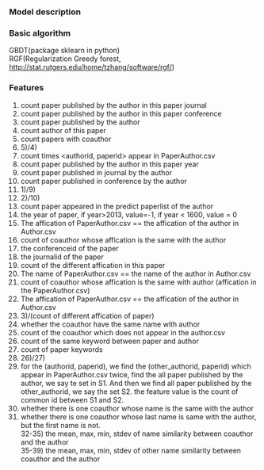 ### Model description

### Basic algorithm
GBDT(package sklearn in python) <br/>
RGF(Regularization Greedy forest, http://stat.rutgers.edu/home/tzhang/software/rgf/) <br/>


### Features
1) count paper published by the author in this paper journal <br/> 
2) count paper published by the author in this paper conference <br/>
3) count paper published by the author <br/>
4) count author of this paper <br/>
5) count papers with coauthor <br/>
6) 5)/4) <br/>
7) count times <authorid, paperid> appear in PaperAuthor.csv  <br/>
8) count paper published by the author in this paper year <br/>
9) count paper published in journal by the author <br/>
10) count paper published in conference by the author <br/>
11) 1)/9) <br/>
12) 2)/10) <br/>
13) count paper appeared in the predict paperlist of the author <br/>
14) the year of paper, if year>2013, value=-1, if year &lt; 1600, value = 0  <br/>
15) The affication of PaperAuthor.csv == the affication of the author in Author.csv <br/>
16) count of coauthor whose affication is the same with the author <br/>
17) the conferenceid of the paper <br/>
18) the journalid of the paper <br/>
19) count of the different affication in this paper <br/>
20) The name of PaperAuthor.csv == the name of the author in Author.csv <br/>
21) count of coauthor whose  affication is the same with author (affication in the PaperAuthor.csv) <br/>
22) The affication of PaperAuthor.csv == the affication of the author in Author.csv  <br/>
23) 3)/(count of different affication of paper) <br/>
24) whether the coauthor have the same name with author <br/>
25) count of the coauthor which does not appear in the author.csv <br/>
26) count of the same keyword between paper and author <br/>
27) count of paper keywords <br/>
28) 26)/27) <br/>
29) for the (authorid, paperid), we find the (other_authorid, paperid) which appear in PaperAuthor.csv twice, find the all paper published by the author, we say te set in S1. And then we find all paper published by the other_authorid, we say the set S2. the feature value is the count of common id between S1 and S2. <br/>
30) whether there is one coauthor whose name is the same with the author <br/>
31) whether there is one coauthor whose last name is same with the author, but the first name is not. <br/>
32-35) the mean, max, min, stdev of name similarity between coauthor and the author <br/>
35-39) the mean, max, min, stdev of other name similarity between coauthor and the author <br/>


